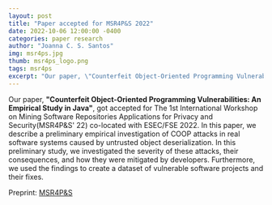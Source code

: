```yaml
---
layout: post
title: "Paper accepted for MSR4P&S 2022"
date: 2022-10-06 12:00:00 -0400
categories: paper research
author: "Joanna C. S. Santos"
img: msr4ps.jpg
thumb: msr4ps_logo.png
tags: msr4ps
excerpt: "Our paper, \"Counterfeit Object-Oriented Programming Vulnerabilities: An Empirical Study in Java\", got accepted for The 1st International Workshop on Mining Software Repositories Applications for Privacy and Security(MSR4P&S' 22) co-located with ESEC/FSE 2022."
---
```


Our paper, **"Counterfeit Object-Oriented Programming Vulnerabilities: An Empirical Study in Java"**, got accepted for The 1st International Workshop on Mining Software Repositories Applications for Privacy and Security(MSR4P&S' 22) co-located with ESEC/FSE 2022. 
In this paper, we describe a preliminary empirical investigation of COOP attacks in real software systems caused by untrusted object deserialization. In this preliminary study, we investigated the severity of these attacks, their consequences, and how they were mitigated by developers. Furthermore, we used the findings to create a dataset of vulnerable software projects and their fixes.

Preprint: <a href="https://s2e-lab.github.io/preprints/msr4ps22-coop-preprint.pdf"> MSR4P&S</a> 

